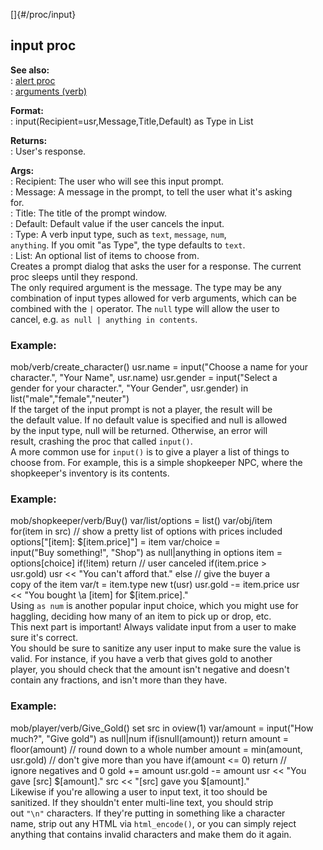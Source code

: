 []{#/proc/input}    
## input proc    
**See also:**    
:   [alert proc](/ref/proc/alert/alert.md)    
:   [arguments (verb)](/ref/verb/arguments/arguments.md)    
<!-- -->    
**Format:**    
:   input(Recipient=usr,Message,Title,Default) as Type in List    
<!-- -->    
**Returns:**    
:   User\'s response.    
<!-- -->    
**Args:**    
:   Recipient: The user who will see this input prompt.    
:   Message: A message in the prompt, to tell the user what it\'s asking    
    for.    
:   Title: The title of the prompt window.    
:   Default: Default value if the user cancels the input.    
:   Type: A verb input type, such as `text`, `message`, `num`,    
    `anything`. If you omit \"as Type\", the type defaults to `text`.    
:   List: An optional list of items to choose from.    
Creates a prompt dialog that asks the user for a response. The current    
proc sleeps until they respond.    
The only required argument is the message. The type may be any    
combination of input types allowed for verb arguments, which can be    
combined with the `|` operator. The `null` type will allow the user to    
cancel, e.g. `as null | anything in contents`.    
### Example:    
mob/verb/create_character() usr.name = input(\"Choose a name for your    
character.\", \"Your Name\", usr.name) usr.gender = input(\"Select a    
gender for your character.\", \"Your Gender\", usr.gender) in    
list(\"male\",\"female\",\"neuter\")    
If the target of the input prompt is not a player, the result will be    
the default value. If no default value is specified and null is allowed    
by the input type, null will be returned. Otherwise, an error will    
result, crashing the proc that called `input()`.    
A more common use for `input()` is to give a player a list of things to    
choose from. For example, this is a simple shopkeeper NPC, where the    
shopkeeper\'s inventory is its contents.    
### Example:    
mob/shopkeeper/verb/Buy() var/list/options = list() var/obj/item    
for(item in src) // show a pretty list of options with prices included    
options\[\"\[item\]: \$\[item.price\]\"\] = item var/choice =    
input(\"Buy something!\", \"Shop\") as null\|anything in options item =    
options\[choice\] if(!item) return // user canceled if(item.price \>    
usr.gold) usr \<\< \"You can\'t afford that.\" else // give the buyer a    
copy of the item var/t = item.type new t(usr) usr.gold -= item.price usr    
\<\< \"You bought \\a \[item\] for \$\[item.price\].\"    
Using `as num` is another popular input choice, which you might use for    
haggling, deciding how many of an item to pick up or drop, etc.    
This next part is important! Always validate input from a user to make    
sure it\'s correct.    
You should be sure to sanitize any user input to make sure the value is    
valid. For instance, if you have a verb that gives gold to another    
player, you should check that the amount isn\'t negative and doesn\'t    
contain any fractions, and isn\'t more than they have.    
### Example:    
mob/player/verb/Give_Gold() set src in oview(1) var/amount = input(\"How    
much?\", \"Give gold\") as null\|num if(isnull(amount)) return amount =    
floor(amount) // round down to a whole number amount = min(amount,    
usr.gold) // don\'t give more than you have if(amount \<= 0) return //    
ignore negatives and 0 gold += amount usr.gold -= amount usr \<\< \"You    
gave \[src\] \$\[amount\].\" src \<\< \"\[src\] gave you \$\[amount\].\"    
Likewise if you\'re allowing a user to input text, it too should be    
sanitized. If they shouldn\'t enter multi-line text, you should strip    
out `"\n"` characters. If they\'re putting in something like a character    
name, strip out any HTML via `html_encode()`, or you can simply reject    
anything that contains invalid characters and make them do it again.  